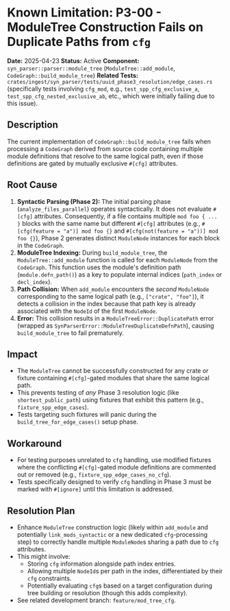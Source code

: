 # Known Limitation: P3-00 - ModuleTree Construction Fails on Duplicate Paths from `cfg`

**Date:** 2025-04-23
**Status:** Active
**Component:** `syn_parser::parser::module_tree` (`ModuleTree::add_module`, `CodeGraph::build_module_tree`)
**Related Tests:** `crates/ingest/syn_parser/tests/uuid_phase3_resolution/edge_cases.rs` (specifically tests involving `cfg_mod`, e.g., `test_spp_cfg_exclusive_a`, `test_spp_cfg_nested_exclusive_ab`, etc., which were initially failing due to this issue).

## Description

The current implementation of `CodeGraph::build_module_tree` fails when processing a `CodeGraph` derived from source code containing multiple module definitions that resolve to the same logical path, even if those definitions are gated by mutually exclusive `#[cfg]` attributes.

## Root Cause

1.  **Syntactic Parsing (Phase 2):** The initial parsing phase (`analyze_files_parallel`) operates syntactically. It does not evaluate `#[cfg]` attributes. Consequently, if a file contains multiple `mod foo { ... }` blocks with the same name but different `#[cfg]` attributes (e.g., `#[cfg(feature = "a")] mod foo {}` and `#[cfg(not(feature = "a"))] mod foo {}`), Phase 2 generates distinct `ModuleNode` instances for each block in the `CodeGraph`.
2.  **ModuleTree Indexing:** During `build_module_tree`, the `ModuleTree::add_module` function is called for each `ModuleNode` from the `CodeGraph`. This function uses the module's definition path (`module.defn_path()`) as a key to populate internal indices (`path_index` or `decl_index`).
3.  **Path Collision:** When `add_module` encounters the *second* `ModuleNode` corresponding to the same logical path (e.g., `["crate", "foo"]`), it detects a collision in the index because that path key is already associated with the `NodeId` of the first `ModuleNode`.
4.  **Error:** This collision results in a `ModuleTreeError::DuplicatePath` error (wrapped as `SynParserError::ModuleTreeDuplicateDefnPath`), causing `build_module_tree` to fail prematurely.

## Impact

*   The `ModuleTree` cannot be successfully constructed for any crate or fixture containing `#[cfg]`-gated modules that share the same logical path.
*   This prevents testing of *any* Phase 3 resolution logic (like `shortest_public_path`) using fixtures that exhibit this pattern (e.g., `fixture_spp_edge_cases`).
*   Tests targeting such fixtures will panic during the `build_tree_for_edge_cases()` setup phase.

## Workaround

*   For testing purposes unrelated to `cfg` handling, use modified fixtures where the conflicting `#[cfg]`-gated module definitions are commented out or removed (e.g., `fixture_spp_edge_cases_no_cfg`).
*   Tests specifically designed to verify `cfg` handling in Phase 3 must be marked with `#[ignore]` until this limitation is addressed.

## Resolution Plan

*   Enhance `ModuleTree` construction logic (likely within `add_module` and potentially `link_mods_syntactic` or a new dedicated `cfg`-processing step) to correctly handle multiple `ModuleNode`s sharing a path due to `cfg` attributes.
*   This might involve:
    *   Storing `cfg` information alongside path index entries.
    *   Allowing multiple `NodeId`s per path in the index, differentiated by their `cfg` constraints.
    *   Potentially evaluating `cfg`s based on a target configuration during tree building or resolution (though this adds complexity).
*   See related development branch: `feature/mod_tree_cfg`.
